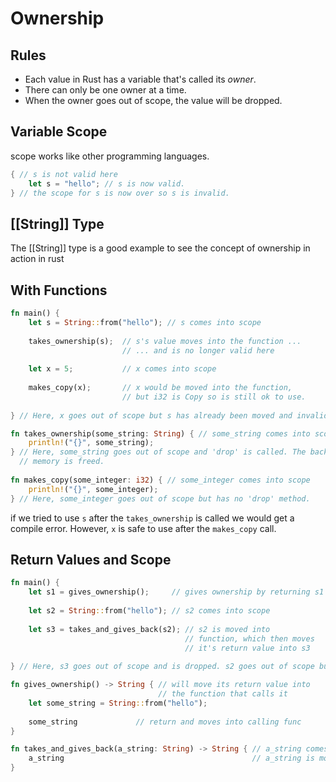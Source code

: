 # Ownership
## Rules
- Each value in Rust has a variable that's called its *owner*.
- There can only be one owner at a time.
- When the owner goes out of scope, the value will be dropped.

## Variable Scope
scope works like other programming languages.
```rust
{ // s is not valid here
	let s = "hello"; // s is now valid.
} // the scope for s is now over so s is invalid.
```
## [[String]] Type
The [[String]] type is a good example to see the concept of ownership in action in rust

## With Functions
```rust
fn main() {
	let s = String::from("hello"); // s comes into scope
	
	takes_ownership(s);  // s's value moves into the function ...
						 // ... and is no longer valid here
						 
	let x = 5;           // x comes into scope
	
	makes_copy(x);       // x would be moved into the function,
	                     // but i32 is Copy so is still ok to use.
						 
} // Here, x goes out of scope but s has already been moved and invalidated 

fn takes_ownership(some_string: String) { // some_string comes into scope
	println!("{}", some_string);
} // Here, some_string goes out of scope and 'drop' is called. The backing 
  // memory is freed.
  
fn makes_copy(some_integer: i32) { // some_integer comes into scope
	println!("{}", some_integer);
} // Here, some_integer goes out of scope but has no 'drop' method.
```
if we tried to use `s` after the `takes_ownership` is called we would get a compile error. However, `x` is safe to use after the `makes_copy` call.

## Return Values and Scope
```rust
fn main() {
	let s1 = gives_ownership(); 	// gives ownership by returning s1
	
	let s2 = String::from("hello"); // s2 comes into scope
	
	let s3 = takes_and_gives_back(s2); // s2 is moved into 
									   // function, which then moves 
									   // it's return value into s3
									   
} // Here, s3 goes out of scope and is dropped. s2 goes out of scope but was already moved. s1 goes out of scope and is dropped.

fn gives_ownership() -> String { // will move its return value into
								 // the function that calls it
	let some_string = String::from("hello");
	
	some_string				// return and moves into calling func
}

fn takes_and_gives_back(a_string: String) -> String { // a_string comes into scope
	a_string 										  // a_string is moved
}